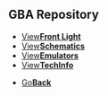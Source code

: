 
## GBA Repository
<threebutton>
<ul>
            <li><a href="./ags-001-screen-light-assembly-into-og-gba-mod.368171/">View<strong>Front Light</strong></a></li>
            <li><a href="./schematics/">View<strong>Schematics</strong></a></li>
            <li><a href="">View<strong>Emulators</strong></a></li>
            <li><a href="techinfo.html">View<strong>TechInfo</strong></a></li>
          </ul>
</threebutton>
<onebutton>
<ul>
            <li><a href="../">Go<strong>Back</strong></a></li>
          </ul>
</onebutton>

